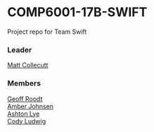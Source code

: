 # COMP6001-17B-SWIFT
Project repo for Team Swift

### Leader
[Matt Collecutt](www.github.com/mattcollie)

### Members
[Geoff Roodt](www.github.com/Geoff-Roodt)<br>
[Amber Johnsen](www.github.com/AmberJohnsen)<br>
[Ashton Lye](www.github.com/ashton-lye)<br>
[Cody Ludwig](www.github.com/CodyLudwig)<br>
